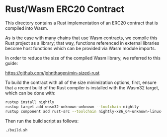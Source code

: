 # Rust/Wasm ERC20 Contract

This directory contains a Rust implementation of an ERC20 contract that is compiled into Wasm.

As is the case with many chains that use Wasm contracts, we compile this Rust project as a library;
that way, functions referenced in external libraries become host functions which can be provided via Wasm module imports.

In order to reduce the size of the compiled Wasm library, we referred to this guide:

https://github.com/johnthagen/min-sized-rust

To build the contract with all of the size minimization options, first, ensure that a recent build of the Rust compiler is installed with the Wasm32 target, which can be done with:

```sh
rustup install nightly
rustup target add wasm32-unknown-unknown --toolchain nightly
rustup component add rust-src --toolchain nightly-x86_64-unknown-linux-gnu
```

Then run the build script as follows:

```sh
./build.sh
```
